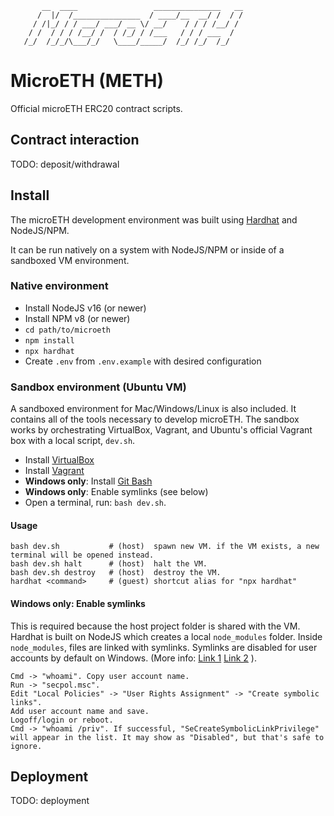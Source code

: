 ```
       __  ____                 _______________   __
      /  |/  /_______________  / ____/__  __/ /  / /
     / /|_/ / / ___/ ___/ __ \/ __/    / / / /__/ /
    / /  / / / /__/ /  / /_/ / /___   / / / ___  /
   /_/  /_/_/\___/_/   \____/_____/  /_/ /_/  /_/

```

# MicroETH (METH)

Official microETH ERC20 contract scripts.

## Contract interaction

TODO: deposit/withdrawal

## Install

The microETH development environment was built using [Hardhat](https://hardhat.org/) and NodeJS/NPM.

It can be run natively on a system with NodeJS/NPM or inside of a sandboxed VM environment.

### Native environment

* Install NodeJS v16 (or newer)
* Install NPM v8 (or newer)
* `cd path/to/microeth`
* `npm install`
* `npx hardhat`
* Create `.env` from `.env.example` with desired configuration

### Sandbox environment (Ubuntu VM)

A sandboxed environment for Mac/Windows/Linux is also included. It contains all of the tools necessary to develop microETH. The sandbox works by orchestrating VirtualBox, Vagrant, and Ubuntu's official Vagrant box with a local script, `dev.sh`.

* Install [VirtualBox](https://www.virtualbox.org/wiki/Downloads)
* Install [Vagrant](https://www.vagrantup.com/downloads)
* **Windows only**: Install [Git Bash](https://gitforwindows.org/)
* **Windows only**: Enable symlinks (see below)
* Open a terminal, run: `bash dev.sh`.

#### Usage

```
bash dev.sh           # (host)  spawn new VM. if the VM exists, a new terminal will be opened instead.
bash dev.sh halt      # (host)  halt the VM.
bash dev.sh destroy   # (host)  destroy the VM.
hardhat <command>     # (guest) shortcut alias for "npx hardhat"
```

#### Windows only: Enable symlinks

This is required because the host project folder is shared with the VM. Hardhat is built on NodeJS which creates a local `node_modules` folder. Inside `node_modules`, files are linked with symlinks. Symlinks are disabled for user accounts by default on Windows. (More info: [Link 1](https://www.speich.net/articles/en/2018/12/24/virtualbox-6-how-to-enable-symlinks-in-a-linux-guest-os/) [Link 2](https://github.com/npm/npm/issues/992#issuecomment-289935776) ).

```
Cmd -> "whoami". Copy user account name.
Run -> "secpol.msc".
Edit "Local Policies" -> "User Rights Assignment" -> "Create symbolic links".
Add user account name and save.
Logoff/login or reboot.
Cmd -> "whoami /priv". If successful, "SeCreateSymbolicLinkPrivilege" will appear in the list. It may show as "Disabled", but that's safe to ignore.
```

## Deployment

TODO: deployment
